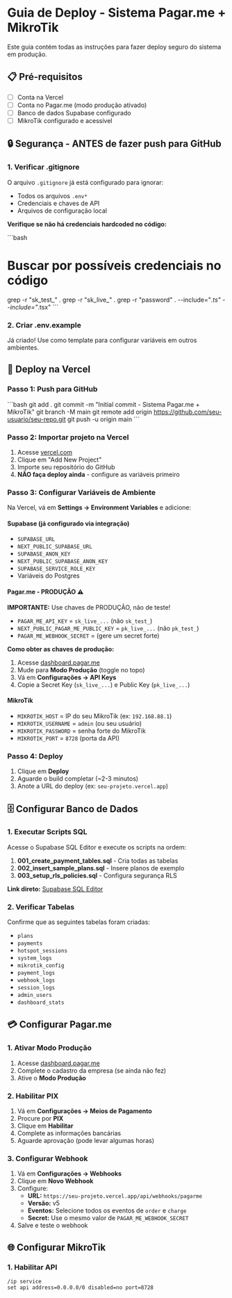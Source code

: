 # Guia de Deploy - Sistema Pagar.me + MikroTik

Este guia contém todas as instruções para fazer deploy seguro do sistema em produção.

## 📋 Pré-requisitos

- [ ] Conta na Vercel
- [ ] Conta no Pagar.me (modo produção ativado)
- [ ] Banco de dados Supabase configurado
- [ ] MikroTik configurado e acessível

## 🔒 Segurança - ANTES de fazer push para GitHub

### 1. Verificar .gitignore

O arquivo `.gitignore` já está configurado para ignorar:
- Todos os arquivos `.env*`
- Credenciais e chaves de API
- Arquivos de configuração local

**Verifique se não há credenciais hardcoded no código:**

\`\`\`bash
# Buscar por possíveis credenciais no código
grep -r "sk_test_" .
grep -r "sk_live_" .
grep -r "password" . --include="*.ts" --include="*.tsx"
\`\`\`

### 2. Criar .env.example

Já criado! Use como template para configurar variáveis em outros ambientes.

## 🚀 Deploy na Vercel

### Passo 1: Push para GitHub

\`\`\`bash
git add .
git commit -m "Initial commit - Sistema Pagar.me + MikroTik"
git branch -M main
git remote add origin https://github.com/seu-usuario/seu-repo.git
git push -u origin main
\`\`\`

### Passo 2: Importar projeto na Vercel

1. Acesse [vercel.com](https://vercel.com)
2. Clique em "Add New Project"
3. Importe seu repositório do GitHub
4. **NÃO faça deploy ainda** - configure as variáveis primeiro

### Passo 3: Configurar Variáveis de Ambiente

Na Vercel, vá em **Settings → Environment Variables** e adicione:

#### Supabase (já configurado via integração)
- `SUPABASE_URL`
- `NEXT_PUBLIC_SUPABASE_URL`
- `SUPABASE_ANON_KEY`
- `NEXT_PUBLIC_SUPABASE_ANON_KEY`
- `SUPABASE_SERVICE_ROLE_KEY`
- Variáveis do Postgres

#### Pagar.me - PRODUÇÃO ⚠️

**IMPORTANTE:** Use chaves de PRODUÇÃO, não de teste!

- `PAGAR_ME_API_KEY` = `sk_live_...` (não `sk_test_`)
- `NEXT_PUBLIC_PAGAR_ME_PUBLIC_KEY` = `pk_live_...` (não `pk_test_`)
- `PAGAR_ME_WEBHOOK_SECRET` = (gere um secret forte)

**Como obter as chaves de produção:**
1. Acesse [dashboard.pagar.me](https://dashboard.pagar.me)
2. Mude para **Modo Produção** (toggle no topo)
3. Vá em **Configurações → API Keys**
4. Copie a Secret Key (`sk_live_...`) e Public Key (`pk_live_...`)

#### MikroTik

- `MIKROTIK_HOST` = IP do seu MikroTik (ex: `192.168.88.1`)
- `MIKROTIK_USERNAME` = `admin` (ou seu usuário)
- `MIKROTIK_PASSWORD` = senha forte do MikroTik
- `MIKROTIK_PORT` = `8728` (porta da API)

### Passo 4: Deploy

1. Clique em **Deploy**
2. Aguarde o build completar (~2-3 minutos)
3. Anote a URL do deploy (ex: `seu-projeto.vercel.app`)

## 🗄️ Configurar Banco de Dados

### 1. Executar Scripts SQL

Acesse o Supabase SQL Editor e execute os scripts na ordem:

1. **001_create_payment_tables.sql** - Cria todas as tabelas
2. **002_insert_sample_plans.sql** - Insere planos de exemplo
3. **003_setup_rls_policies.sql** - Configura segurança RLS

**Link direto:** [Supabase SQL Editor](https://supabase.com/dashboard/project/_/sql)

### 2. Verificar Tabelas

Confirme que as seguintes tabelas foram criadas:
- `plans`
- `payments`
- `hotspot_sessions`
- `system_logs`
- `mikrotik_config`
- `payment_logs`
- `webhook_logs`
- `session_logs`
- `admin_users`
- `dashboard_stats`

## 💳 Configurar Pagar.me

### 1. Ativar Modo Produção

1. Acesse [dashboard.pagar.me](https://dashboard.pagar.me)
2. Complete o cadastro da empresa (se ainda não fez)
3. Ative o **Modo Produção**

### 2. Habilitar PIX

1. Vá em **Configurações → Meios de Pagamento**
2. Procure por **PIX**
3. Clique em **Habilitar**
4. Complete as informações bancárias
5. Aguarde aprovação (pode levar algumas horas)

### 3. Configurar Webhook

1. Vá em **Configurações → Webhooks**
2. Clique em **Novo Webhook**
3. Configure:
   - **URL:** `https://seu-projeto.vercel.app/api/webhooks/pagarme`
   - **Versão:** v5
   - **Eventos:** Selecione todos os eventos de `order` e `charge`
   - **Secret:** Use o mesmo valor de `PAGAR_ME_WEBHOOK_SECRET`
4. Salve e teste o webhook

## 🌐 Configurar MikroTik

### 1. Habilitar API

```routeros
/ip service
set api address=0.0.0.0/0 disabled=no port=8728
